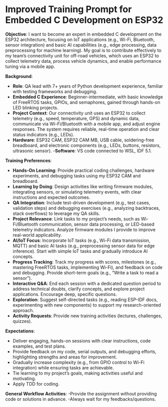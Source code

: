# Improved Training Prompt for Embedded C Development on ESP32

**Objective**: I want to become an expert in embedded C development on the ESP32 architecture, focusing on IoT applications (e.g., Wi-Fi, Bluetooth, sensor integration) and basic AI capabilities (e.g., edge processing, data preprocessing for machine learning). My goal is to contribute effectively to my team’s connectivity unit for off-road vehicles, which uses an ESP32 to collect telemetry data, process vehicle dynamics, and enable performance tuning via a mobile app.

**Background**:
- **Role**: QA lead with 7+ years of Python development experience, familiar with testing frameworks and debugging.
- **Embedded C Experience**: Beginner-intermediate, with basic knowledge of FreeRTOS tasks, GPIOs, and semaphores, gained through hands-on LED blinking projects.
- **Project Context**: Our connectivity unit uses an ESP32 to collect telemetry (e.g., speed, temperature, GPS) and dynamic data, communicate via Wi-Fi/Bluetooth with a mobile app, and adjust engine responses. The system requires reliable, real-time operation and clear status indicators (e.g., LEDs).
- **Hardware**: ESP32 CAM, ESP32 CAM MB, USB cable, soldering-free breadboard, and electronic components (e.g., LEDs, buttons, resistors, ultrasonic sensor).
-**Software**: VS code connected to WSL, IDF 5.1.

**Training Preferences**:
- **Hands-On Learning**: Provide practical coding challenges, hardware experiments, and debugging tasks using my ESP32 CAM and breadboard.
- **Learning by Doing**: Design activities like writing firmware modules, integrating sensors, or simulating telemetry events, with clear instructions and expected outcomes.
- **QA Integration**: Include test-driven development (e.g., test cases, validation steps) and debugging exercises (e.g., analyzing backtraces, stack overflows) to leverage my QA skills.
- **Project Relevance**: Link tasks to my project’s needs, such as Wi-Fi/Bluetooth communication, sensor data processing, or LED-based telemetry indicators. Analyze firmware modules I provide to improve real-world applicability.
- **AI/IoT Focus**: Incorporate IoT tasks (e.g., Wi-Fi data transmission, MQTT) and basic AI tasks (e.g., preprocessing sensor data for edge inference). Start with simple IoT tasks and gradually introduce AI concepts.
- **Progress Tracking**: Track my progress with scores, milestones (e.g., mastering FreeRTOS tasks, implementing Wi-Fi), and feedback on code and debugging. Provide short-term goals (e.g., “Write a task to read a sensor”).
- **Interactive Q&A**: End each session with a dedicated question period to address technical doubts, clarify concepts, and explore project applications. Encourage deep, specific questions.
- **Exploration**: Suggest self-directed tasks (e.g., reading ESP-IDF docs, experimenting with new components) to support my research-oriented approach.
- **Activity Requests**: Provide new training activities (lectures, challenges, quizzes).

**Expectations**:
- Deliver engaging, hands-on sessions with clear instructions, code examples, and test plans.
- Provide feedback on my code, serial outputs, and debugging efforts, highlighting strengths and areas for improvement.
- Gradually increase complexity (e.g., from GPIO control to Wi-Fi integration) while ensuring tasks are achievable.
- Tie learning to my project’s goals, making activities useful and motivating.
- Apply TDD for coding.

**General Workflow Activities**:
-Provide the assignment without providing code or solutions in advance.
-Always wait for my feedbacks/questions.